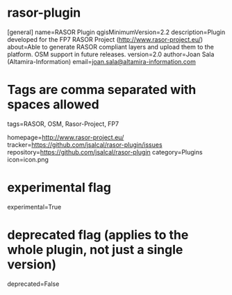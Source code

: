 # rasor-plugin

[general]
name=RASOR Plugin
qgisMinimumVersion=2.2
description=Plugin developed for the FP7 RASOR Project (http://www.rasor-project.eu/) 
about=Able to generate RASOR compliant layers and upload them to the platform. OSM support in future releases.
version=2.0
author=Joan Sala (Altamira-Information)
email=joan.sala@altamira-information.com

# Tags are comma separated with spaces allowed
tags=RASOR, OSM, Rasor-Project, FP7

homepage=http://www.rasor-project.eu/
tracker=https://github.com/jsalcal/rasor-plugin/issues
repository=https://github.com/jsalcal/rasor-plugin
category=Plugins
icon=icon.png
# experimental flag
experimental=True

# deprecated flag (applies to the whole plugin, not just a single version)
deprecated=False
